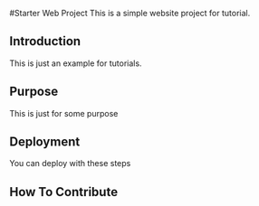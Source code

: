 #Starter Web Project
This is a simple website project
for tutorial.

## Introduction
This is just an example for tutorials.

## Purpose
This is just for some purpose

## Deployment
You can deploy with these steps

## How To Contribute
